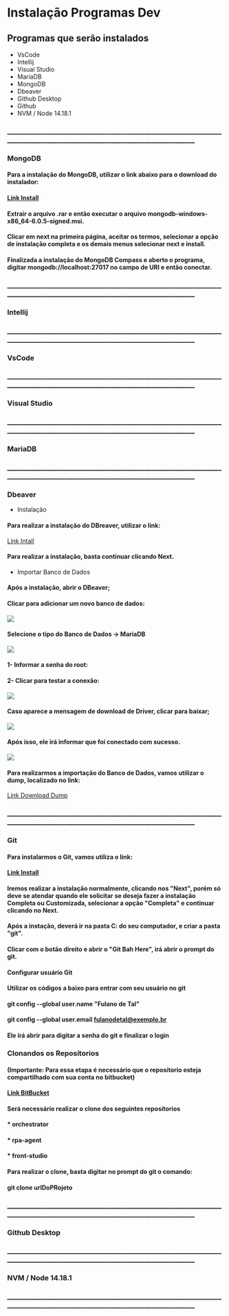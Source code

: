 # Instalação Programas Dev

## Programas que serão instalados

* VsCode
* Intellij
* Visual Studio
* MariaDB
* MongoDB
* Dbeaver
* Github Desktop
* Github
* NVM / Node 14.18.1
### ________________________________________________________________________________________________________________________
### MongoDB
#### __Para a instalação do MongoDB, utilizar o link abaixo para o download do instalador:__

#### [Link Install](https://agapys365-my.sharepoint.com/:u:/g/personal/nicolas_rocha_agapys_com/EYBdIzJ0_5hHtejwxYr_oZMBqwGJ5NAJZTk00g1R1CJ8UA?e=TYcIoe)

#### Extrair o arquivo .rar e então executar o arquivo mongodb-windows-x86_64-6.0.5-signed.msi.

#### Clicar em next na primeira página, aceitar os termos, selecionar a opção de instalação completa e os demais menus selecionar next e install.

#### Finalizada a instalação do MongoDB Compass e aberto o programa, digitar mongodb://localhost:27017 no campo de URI e então conectar.

### ________________________________________________________________________________________________________________________
### Intellij

### ________________________________________________________________________________________________________________________
### VsCode

### ________________________________________________________________________________________________________________________
### Visual Studio

### ________________________________________________________________________________________________________________________
### MariaDB

### ________________________________________________________________________________________________________________________
### Dbeaver

* Instalação
#### Para realizar a instalação do DBreaver, utilizar o link:
[Link Intall](https://dbeaver.io/download/)
#### Para realizar a instalação, basta continuar clicando Next.

* Importar Banco de Dados
#### Após a instalação, abrir o DBeaver;
#### Clicar para adicionar um novo banco de dados:
![](https://raw.githubusercontent.com/NathanBergmann/Testes/Main/ImagensMd/dbeaverNewDatabase.png)
#### Selecione o tipo do Banco de Dados -> MariaDB
![](https://raw.githubusercontent.com/NathanBergmann/Testes/Main/ImagensMd/dbeaverSelectMariaDb.png)
#### 1- Informar a senha do root:
#### 2- Clicar para testar a conexão:
![](https://raw.githubusercontent.com/NathanBergmann/Testes/Main/ImagensMd/dbeaverTestConection.png)
#### Caso aparece a mensagem de download de Driver, clicar para baixar;
![](https://github.com/NathanBergmann/Testes/blob/Main/ImagensMd/dbeaverDownloadDriverFiles.png?raw=true)
#### Após isso, ele irá informar que foi conectado com sucesso.
![](https://raw.githubusercontent.com/NathanBergmann/Testes/Main/ImagensMd/dbeaverResultConnection.png)

#### Para realizarmos a importação do Banco de Dados, vamos utilizar o dump, localizado no link:
[Link Download Dump](https://agapys365-my.sharepoint.com/:u:/g/personal/nicolas_rocha_agapys_com/ES_UWGg5s1tJq6R0S-lh2l8BpRksbIC09gPehDFyO7xgSg?e=PhYKOb)


 
### ________________________________________________________________________________________________________________________
### Git

#### Para instalarmos o Git, vamos utiliza o link:
#### [Link Install](https://git-scm.com/download/win)

#### Iremos realizar a instalação normalmente, clicando nos "Next", porém só deve se atendar quando ele solicitar se deseja fazer a instalação Completa ou Customizada, selecionar a opção "Completa" e continuar clicando no Next.

#### Após a instação, deverá ir na pasta C: do seu computador, e criar a pasta "git".
#### Clicar com o botão direito e abrir o "Git Bah Here", irá abrir o prompt do git.


#### __Configurar usuário Git__
#### Utilizar os códigos a baixo para entrar com seu usuário no git

#### git config --global user.name "Fulano de Tal"
#### git config --global user.email fulanodetal@exemplo.br

#### Ele irá abrir para digitar a senha do git e finalizar o login

### __Clonandos os Reposítorios__
#### __(Importante: Para essa etapa é necessário que o reposítorio esteja compartilhado com sua conta no bitbucket)__
#### [Link BitBucket](https://bitbucket.org/roboteasy/workspace/repositories)

#### Será necessário realizar o clone dos seguintes reposítorios
#### * orchestrator
#### * rpa-agent
#### * front-studio

#### Para realizar o clone, basta digitar no prompt do git o comando:
#### git clone urlDoPRojeto


### ________________________________________________________________________________________________________________________
### Github Desktop

### ________________________________________________________________________________________________________________________
### NVM / Node 14.18.1

### ________________________________________________________________________________________________________________________
